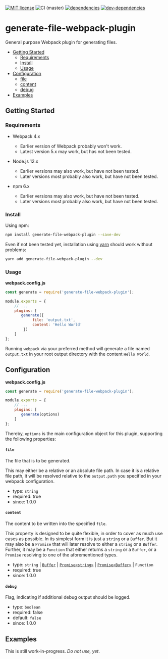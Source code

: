 [![MIT license](http://img.shields.io/badge/license-MIT-brightgreen.svg)](http://opensource.org/licenses/MIT)
![CI (master)](https://github.com/kflGALORE/generate-file-webpack-plugin/workflows/CI%20(master)/badge.svg?branch=master)
[![dependencies](https://david-dm.org/kflGALORE/generate-file-webpack-plugin.svg)](https://david-dm.org/kflGALORE/generate-file-webpack-plugin)
[![dev-dependencies](https://david-dm.org/kflGALORE/generate-file-webpack-plugin/dev-status.svg)](https://david-dm.org/kflGALORE/generate-file-webpack-plugin#info=devDependencies)

# generate-file-webpack-plugin
General purpose Webpack plugin for generating files.

* [Getting Started](#getting-started)
    * [Requirements](#getting-started--requirements)
    * [Install](#getting-started--install)
    * [Usage](#getting-started--usage)
* [Configuration](#configuration)
    * [file](#configuration--file)
    * [content](#configuration--content)
    * [debug](#configuration--debug)
* [Examples](#examples)

<a name="getting-started"></a>
## Getting Started

<a name="getting-started--requirements"></a>
### Requirements

* Webpack 4.x
  * Earlier version of Webpack probably won't work.
  * Latest version 5.x may work, but has not been tested.
  
* Node.js 12.x
  * Earlier versions may also work, but have not been tested.
  * Later versions most probably also work, but have not been tested.

* npm 6.x
  * Earlier versions may also work, but have not been tested.
  * Later versions most probably also work, but have not been tested.

<a name="getting-started--install"></a>
### Install

Using npm:

```bash
npm install generate-file-webpack-plugin --save-dev
```

Even if not been tested yet, installation using [yarn](https://classic.yarnpkg.com/en/) should work without problems:

 ```bash
 yarn add generate-file-webpack-plugin --dev
 ```

<a name="getting-started--usage"></a>
### Usage

**webpack.config.js**
```javascript
const generate = require('generate-file-webpack-plugin');

module.exports = {
    // ...
    plugins: [
       generate({
            file: 'output.txt',
            content: 'Hello World'
        })
    ]
};
```

Running `webpack` via your preferred method will generate a file named `output.txt` in your root output directory with
the content `Hello World`.

<a name="configuration"></a>
## Configuration

**webpack.config.js**
```javascript
const generate = require('generate-file-webpack-plugin');

module.exports = {
    // ...
    plugins: [
       generate(options)
    ]
};
```

Thereby, `options` is the main configuration object for this plugin, supporting the following properties:

<a name="configuration--file"></a>
#### `file`

The file that is to be generated. 

This may either be a relative or an absolute file path. In case it is a relative file path, it will be resolved
 relative to the `output.path` you specified in your webpack configuration.

* type: `string`
* required: true
* since: 1.0.0

<a name="configuration--content"></a>
#### `content`

The content to be written into the specified `file`. 

This property is designed to be quite flexible, in order to cover as much use cases as possible. In its simplest form 
it is just a `string` or a `Buffer`. But it may also be a `Promise` that will later resolve to either a `string` or a 
`Buffer`. Further, it may be a `Function` that either returns a  `string` or a `Buffer`, or a `Promise` resolving to one
of the aforementioned types.

* type: `string` 
| [`Buffer`](https://nodejs.org/api/buffer.html#buffer_class_buffer) 
| [`Promise<string>`](https://developer.mozilla.org/en-US/docs/Web/JavaScript/Reference/Global_Objects/Promise) 
| [`Promise<Buffer>`](https://developer.mozilla.org/en-US/docs/Web/JavaScript/Reference/Global_Objects/Promise) 
| `Function`
* required: true
* since: 1.0.0

<a name="configuration--debug"></a>
#### `debug`

Flag, indicating if additional debug output should be logged.

* type: `boolean`
* required: false
* default: `false`
* since: 1.0.0

<a name="examples"></a>
## Examples

This is still work-in-progress. _Do not use, yet_.
